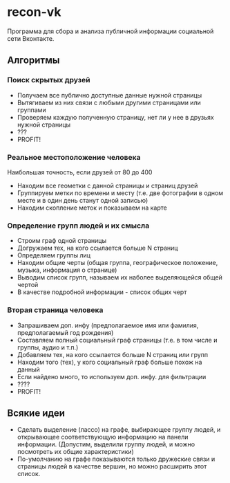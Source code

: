 # recon-vk

Программа для сбора и анализа публичной информации социальной сети Вконтакте.

## Алгоритмы

### Поиск скрытых друзей
- Получаем все публично доступные данные нужной страницы
- Вытягиваем из них связи с любыми другими страницами или группами
- Проверяем каждую полученную страницу, нет ли у нее в друзьях нужной страницы
- ???
- PROFIT!

### Реальное местоположение человека
Наибольшая точность, если друзей от 80 до 400
- Находим все геометки с данной страницы и страниц друзей
- Группируем метки по времени и месту (т.е. две фотографии в одном месте и в один день станут одной записью)
- Находим скопление меток и показываем на карте

### Определение групп людей и их смысла
- Строим граф одной страницы
- Догружаем тех, на кого ссылается больше N страниц
- Определяем группы лиц
- Находим общие черты (общая группа, географическое положение, музыка, информация о странице)
- Выводим список групп, называем их наболее выделяющейся общей чертой
- В качестве подробной информации - список общих черт

### Вторая страница человека
- Запрашиваем доп. инфу (предполагаемое имя или фамилия, предполагаемый год рождения)
- Составляем полный социальный граф страницы (т.е. в том числе и группы, аудио и т.п.)
- Добавляем тех, на кого ссылается больше N страниц или групп
- Находим того (тех), у кого социальный граф больше похож на данный
- Если найдено много, то используем доп. инфу. для фильтрации
- ????
- PROFIT!

## Всякие идеи 
- Сделать выделение (лассо) на графе, выбирающее группу людей, и открывающее соответствующую информацию на панели информации. (Допустим, выделили группу людей, и можно посмотреть их общие характеристики)
- По-умолчанию на графе показываются только дружеские связи и страницы людей в качестве вершин, но можно расширить этот список.
